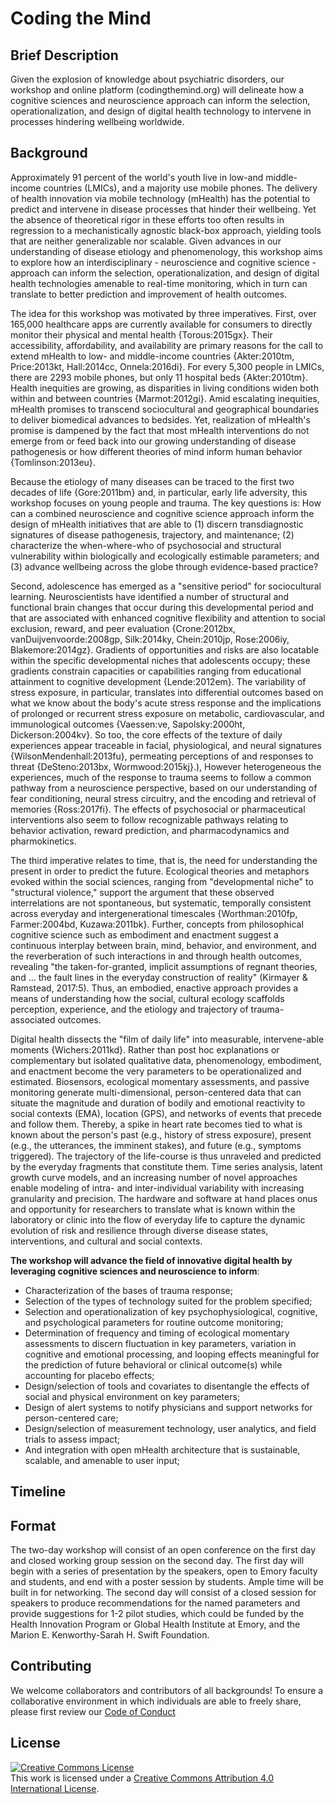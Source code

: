 # Coding the Mind
## Brief Description
Given the explosion of knowledge about psychiatric disorders, our workshop and online platform (codingthemind.org) will delineate how a cognitive sciences and neuroscience approach can inform the selection, operationalization, and design of digital health technology to intervene in processes hindering wellbeing worldwide.
## Background

Approximately 91 percent of the world's youth live in low-and middle-income countries (LMICs), and a majority use mobile phones. The delivery of health innovation via mobile technology (mHealth) has the potential to predict and intervene in disease processes that hinder their wellbeing. Yet the absence of theoretical rigor in these efforts too often results in regression to a mechanistically agnostic black-box approach, yielding tools that are neither generalizable nor scalable. Given advances in our understanding of disease etiology and phenomenology, this workshop aims to explore how an interdisciplinary - neuroscience and cognitive science - approach can inform the selection, operationalization, and design of digital health technologies amenable to real-time monitoring, which in turn can translate to better prediction and improvement of health outcomes. 

The idea for this workshop was motivated by three imperatives.  First, over 165,000 healthcare apps are currently available for consumers to directly monitor their physical and mental health {Torous:2015gx}. Their accessibility, affordability, and availability are primary reasons for the call to extend mHealth to low- and middle-income countries {Akter:2010tm, Price:2013kt, Hall:2014cc, Onnela:2016di}. For every 5,300 people in LMICs, there are 2293 mobile phones, but only 11 hospital beds {Akter:2010tm}. Health inequities are growing, as disparities in living conditions widen both within and between countries {Marmot:2012gi}. Amid escalating inequities, mHealth promises to transcend sociocultural and geographical boundaries to deliver biomedical advances to bedsides. Yet, realization of mHealth's promise is dampened by the fact that most mHealth interventions do not emerge from or feed back into our growing understanding of disease pathogenesis or how different theories of mind inform human behavior {Tomlinson:2013eu}. 

Because the etiology of many diseases can be traced to the first two decades of life {Gore:2011bm} and, in particular, early life adversity, this workshop focuses on young people and trauma. The key questions is: How can a combined neuroscience and cognitive science approach inform the design of mHealth initiatives that are able to (1) discern transdiagnostic signatures of disease pathogenesis, trajectory, and maintenance; (2) characterize the when-where-who of psychosocial and structural vulnerability within biologically and ecologically estimable parameters; and (3) advance wellbeing across the globe through evidence-based practice? 

Second, adolescence has emerged as a "sensitive period" for sociocultural learning. Neuroscientists have identified a number of structural and functional brain changes that occur during this developmental period and that are associated with enhanced cognitive flexibility and attention to social exclusion, reward, and peer evaluation {Crone:2012bx, vanDuijvenvoorde:2008gp, Silk:2014ky, Chein:2010jp, Rose:2006iy, Blakemore:2014gz}. Gradients of opportunities and risks are also locatable within the specific developmental niches that adolescents occupy; these gradients constrain capacities or capabilities ranging from educational attainment to cognitive development {Lende:2012em}. The variability of stress exposure, in particular, translates into differential outcomes based on what we know about the body's acute stress response and the implications of prolonged or recurrent stress exposure on metabolic, cardiovascular, and immunological outcomes {Vaessen:ve, Sapolsky:2000ht, Dickerson:2004kv}. So too, the core effects of the texture of daily experiences appear traceable in facial, physiological, and neural signatures {WilsonMendenhall:2013fu}, permeating perceptions of and responses to threat {DeSteno:2013bx, Wormwood:2015kj}.), However heterogeneous the experiences, much of the response to trauma seems to follow a common pathway from a neuroscience perspective, based on our understanding of fear conditioning, neural stress circuitry, and the encoding and retrieval of memories {Ross:2017fi}. The effects of psychosocial or pharmaceutical interventions also seem to follow recognizable pathways relating to behavior activation, reward prediction, and pharmacodynamics and pharmokinetics. 

The third imperative relates to time, that is, the need for understanding the present in order to predict the future. Ecological theories and metaphors evoked within the social sciences, ranging from "developmental niche" to "structural violence," support the argument that these observed interrelations are not spontaneous, but systematic, temporally consistent across everyday and intergenerational timescales {Worthman:2010fp, Farmer:2004bd, Kuzawa:2011bk}. Further, concepts from philosophical cognitive science such as embodiment and enactment suggest a continuous interplay between brain, mind, behavior, and environment, and the reverberation of such interactions in and through health outcomes, revealing "the taken-for-granted, implicit assumptions of regnant theories, and … the fault lines in the everyday construction of reality" (Kirmayer & Ramstead, 2017:5). Thus, an embodied, enactive approach provides a means of understanding how the social, cultural ecology scaffolds perception, experience, and the etiology and trajectory of trauma-associated outcomes. 

Digital health dissects the "film of daily life" into measurable, intervene-able moments {Wichers:2011kd}. Rather than post hoc explanations or complementary but isolated qualitative data, phenomenology, embodiment, and enactment become the very parameters to be operationalized and estimated. Biosensors, ecological momentary assessments, and passive monitoring generate multi-dimensional, person-centered data that can situate the magnitude and duration of bodily and emotional reactivity to social contexts (EMA), location (GPS), and networks of events that precede and follow them. Thereby, a spike in heart rate becomes tied to what is known about the person's past (e.g., history of stress exposure), present (e.g., the utterances, the imminent stakes), and future (e.g., symptoms triggered). The trajectory of the life-course is thus unraveled and predicted by the everyday fragments that constitute them. Time series analysis, latent growth curve models, and an increasing number of novel approaches enable modeling of intra- and inter-individual variability with increasing granularity and precision. The hardware and software at hand places onus and opportunity for researchers to translate what is known within the laboratory or clinic into the flow of everyday life to capture the dynamic evolution of risk and resilience through diverse disease states, interventions, and cultural and social contexts. 

**The workshop will advance the field of innovative digital health by leveraging cognitive sciences and neuroscience to inform**: 
* Characterization of the bases of trauma response; 
* Selection of the types of technology suited for the problem specified; 
* Selection and operationalization of key psychophysiological, cognitive, and psychological parameters for routine outcome monitoring; 
* Determination of frequency and timing of ecological momentary assessments to discern fluctuation in key parameters, variation in cognitive and emotional processing, and looping effects meaningful for the prediction of future behavioral or clinical outcome(s) while accounting for placebo effects; 
* Design/selection of tools and covariates to disentangle the effects of social and physical environment on key parameters; 
* Design of alert systems to notify physicians and support networks for person-centered care; 
* Design/selection of measurement technology, user analytics, and field trials to assess impact; 
* And integration with open mHealth architecture that is sustainable, scalable, and amenable to user input; 

## Timeline

## Format
The two-day workshop will consist of an open conference on the first day and closed working group session on the second day. The first day will begin with a series of presentation by the speakers, open to Emory faculty and students, and end with a poster session by students. Ample time will be built in for networking. The second day will consist of a closed session for speakers to produce recommendations for the named parameters and provide suggestions for 1-2 pilot studies, which could be funded by the Health Innovation Program or Global Health Institute at Emory, and the Marion E. Kenworthy-Sarah H. Swift Foundation.

## Contributing
We welcome collaborators and contributors of all backgrounds! To ensure a collaborative environment in which individuals are able to freely share, please first review our [Code of Conduct](https://github.com/ktrang1/coding-the-mind/blob/master/CODE_OF_CONDUCT.md)

## License
<a rel="license" href="http://creativecommons.org/licenses/by/4.0/"><img alt="Creative Commons License" style="border-width:0" src="https://i.creativecommons.org/l/by/4.0/88x31.png" /></a><br />This work is licensed under a <a rel="license" href="http://creativecommons.org/licenses/by/4.0/">Creative Commons Attribution 4.0 International License</a>.

